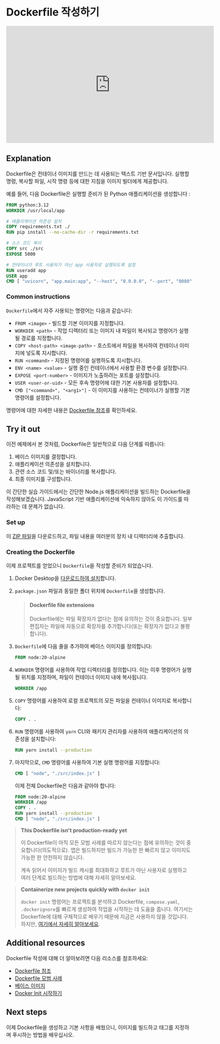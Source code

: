 # Dockerfile 작성하기

<div class="youtube-video">
   <iframe 
    src="https://www.youtube.com/embed/Jx8zoIhiP4c" 
    frameborder="0" 
    allow="accelerometer; clipboard-write; encrypted-media; gyroscope; picture-in-picture" 
    allowfullscreen
    width="560" 
    height="315"
    loading="lazy"
    title="Writing a Dockerfile"
    referrerpolicy="strict-origin-when-cross-origin"
   >
  </iframe>
</div>

## Explanation

Dockerfile은 컨테이너 이미지를 만드는 데 사용되는 텍스트 기반 문서입니다. 실행할 명령, 복사할 파일, 시작 명령 등에 대한 지침을 이미지 빌더에게 제공합니다.

예를 들어, 다음 Dockerfile은 실행할 준비가 된 Python 애플리케이션을 생성합니다 :

```dockerfile
FROM python:3.12
WORKDIR /usr/local/app

# 애플리케이션 의존성 설치
COPY requirements.txt ./
RUN pip install --no-cache-dir -r requirements.txt

# 소스 코드 복사
COPY src ./src
EXPOSE 5000

# 컨테이너가 루트 사용자가 아닌 app 사용자로 실행되도록 설정
RUN useradd app
USER app
CMD [ "uvicorn", "app.main:app", "--host", "0.0.0.0", "--port", "8080" ]
```

### Common instructions

`Dockerfile`에서 자주 사용되는 명령어는 다음과 같습니다:

- `FROM <image>` - 빌드할 기본 이미지를 지정합니다.
- `WORKDIR <path>` - 작업 디렉터리 또는 이미지 내 파일이 복사되고 명령어가 실행될 경로를 지정합니다.
- `COPY <host-path> <image-path>` - 호스트에서 파일을 복사하여 컨테이너 이미지에 넣도록 지시합니다.
- `RUN <command>` - 지정된 명령어를 실행하도록 지시합니다.
- `ENV <name> <value>` - 실행 중인 컨테이너에서 사용할 환경 변수를 설정합니다.
- `EXPOSE <port-number>` - 이미지가 노출하려는 포트를 설정합니다.
- `USER <user-or-uid>` - 모든 후속 명령어에 대한 기본 사용자를 설정합니다.
- `CMD ["<command>", "<arg1>"]` - 이 이미지를 사용하는 컨테이너가 실행할 기본 명령어를 설정합니다.

명령어에 대한 자세한 내용은 [Dockerfile 참조](https://docs.docker.com/engine/reference/builder/)를 확인하세요.

## Try it out

이전 예제에서 본 것처럼, Dockerfile은 일반적으로 다음 단계를 따릅니다:

1. 베이스 이미지를 결정합니다.
2. 애플리케이션 의존성을 설치합니다.
3. 관련 소스 코드 및/또는 바이너리를 복사합니다.
4. 최종 이미지를 구성합니다.

이 간단한 실습 가이드에서는 간단한 Node.js 애플리케이션을 빌드하는 Dockerfile을 작성해보겠습니다. JavaScript 기반 애플리케이션에 익숙하지 않아도 이 가이드를 따라하는 데 문제가 없습니다.

### Set up

이 [ZIP 파일](https://github.com/docker/getting-started-todo-app/raw/build-image-from-scratch/app.zip)을 다운로드하고, 파일 내용을 여러분의 장치 내 디렉터리에 추출합니다.

### Creating the Dockerfile

이제 프로젝트를 얻었으니 `Dockerfile`을 작성할 준비가 되었습니다.

1. Docker Desktop을 [다운로드하여 설치](https://www.docker.com/products/docker-desktop/?_gl=1*n03ong*_gcl_au*MjczODgxODI4LjE3Mzg0NzA0NDI.*_ga*MjEyODM1MDY2OC4xNzIwMzEyNzQ5*_ga_XJWPQMJYHQ*MTczOTYwMzg0Ny42My4xLjE3Mzk2MDcyNzYuNTcuMC4w)합니다.
2. `package.json` 파일과 동일한 폴더 위치에 `Dockerfile`을 생성합니다.

   > #### Dockerfile file extensions
   >
   > Dockerfile에는 파일 확장자가 없다는 점에 유의하는 것이 중요합니다. 일부 편집자는 파일에 자동으로 확장자를 추가합니다(또는 확장자가 없다고 불평합니다).

3. `Dockerfile`에 다음 줄을 추가하여 베이스 이미지를 정의합니다:

   ```dockerfile
   FROM node:20-alpine
   ```

4. `WORKDIR` 명령어를 사용하여 작업 디렉터리를 정의합니다. 이는 이후 명령어가 실행될 위치를 지정하며, 파일이 컨테이너 이미지 내에 복사됩니다.

   ```dockerfile
   WORKDIR /app
   ```

5. `COPY` 명령어를 사용하여 로컬 프로젝트의 모든 파일을 컨테이너 이미지로 복사합니다:

   ```dockerfile
   COPY . .
   ```

6. `RUN` 명령어를 사용하여 `yarn` CLI와 패키지 관리자를 사용하여 애플리케이션의 의존성을 설치합니다:

   ```dockerfile
   RUN yarn install --production
   ```

7. 마지막으로, `CMD` 명령어를 사용하여 기본 실행 명령어를 지정합니다:

   ```dockerfile
   CMD [ "node", "./src/index.js" ]
   ```

   이제 전체 Dockerfile은 다음과 같아야 합니다:

   ```dockerfile
   FROM node:20-alpine
   WORKDIR /app
   COPY . .
   RUN yarn install --production
   CMD [ "node", "./src/index.js" ]
   ```

> **This Dockerfile isn't production-ready yet**
>
> 이 Dockerfile이 아직 모든 모범 사례를 따르지 않는다는 점에 유의하는 것이 중요합니다(의도적으로). 앱은 빌드하지만 빌드가 가능한 한 빠르지 않고 이미지도 가능한 한 안전하지 않습니다.
>
> 계속 읽어서 이미지가 빌드 캐시를 최대화하고 루트가 아닌 사용자로 실행하고 여러 단계로 빌드하는 방법에 대해 자세히 알아보세요.

> **Containerize new projects quickly with `docker init`**
>
> `docker init` 명령어는 프로젝트를 분석하고 Dockerfile, `compose.yaml`, `.dockerignore`를 빠르게 생성하여 작업을 시작하는 데 도움을 줍니다. 여기서는 Dockerfile에 대해 구체적으로 배우기 때문에 지금은 사용하지 않을 것입니다. 하지만, [여기에서 자세히 알아보세요](https://docs.docker.com/engine/reference/commandline/init/).

## Additional resources

Dockerfile 작성에 대해 더 알아보려면 다음 리소스를 참조하세요:

- [Dockerfile 참조](https://docs.docker.com/engine/reference/builder/)
- [Dockerfile 모범 사례](https://docs.docker.com/develop/develop-images/dockerfile_best-practices/)
- [베이스 이미지](https://docs.docker.com/develop/develop-images/baseimages/)
- [Docker Init 시작하기](https://docs.docker.com/reference/cli/docker/init/)

## Next steps

이제 Dockerfile을 생성하고 기본 사항을 배웠으니, 이미지를 빌드하고 태그를 지정하며 푸시하는 방법을 배우십시오.

<button-component href="#/get-started/docker-concepts/building-images/build-tag-and-publish-an-image" title="Build, tag, and publish an image" />
